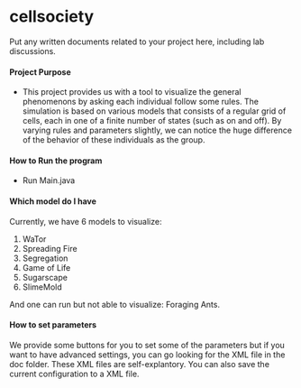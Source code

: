 # cellsociety 

Put any written documents related to your project here, including lab discussions.

#### Project Purpose
- This project provides us with a tool to visualize the general phenomenons by asking each individual follow some rules. The simulation is based on various models that consists of a regular grid of cells, each in one of a finite number of states (such as on and off). By varying rules and parameters slightly, we can notice the huge difference of the behavior of these individuals as the group.

#### How to Run the program
- Run Main.java

#### Which model do I have
Currently, we have 6 models to visualize:

1. WaTor
2. Spreading Fire
3. Segregation
4. Game of Life
5. Sugarscape
6. SlimeMold

And one can run but not able to visualize: Foraging Ants.

#### How to set parameters
We provide some buttons for you to set some of the parameters but if you want to have advanced settings, you can go looking for the XML file in the doc folder. These XML files are self-explantory. You can also save the current configuration to a XML file.



